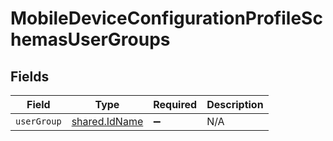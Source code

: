 # MobileDeviceConfigurationProfileSchemasUserGroups


## Fields

| Field                                                 | Type                                                  | Required                                              | Description                                           |
| ----------------------------------------------------- | ----------------------------------------------------- | ----------------------------------------------------- | ----------------------------------------------------- |
| `userGroup`                                           | [shared.IdName](../../../sdk/models/shared/idname.md) | :heavy_minus_sign:                                    | N/A                                                   |